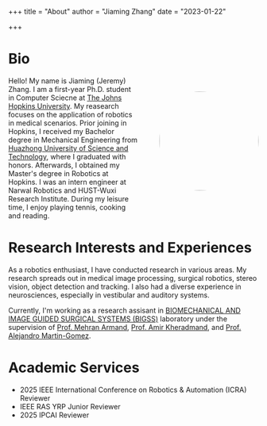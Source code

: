 +++
title = "About"
author = "Jiaming Zhang"
date = "2023-01-22"

+++

<!-- description = ""
aliases = ["about", "contact"]
slug = "contact" -->

# Bio

<img src="/images/IMG_0804.JPG" data-canonical-src="/images/IMG_0804.JPG" width="200"  align="right" style="padding-left: 40px; margin-bottom: 30px; margin-top: 30px; border-radius: 50%"/>

<!-- <img src="/images/IMG_0804.JPG" data-canonical-src="/images/IMG_0804.JPG" width="200"  align="right" style="margin-bottom: 30px; margin-top: 30px; border-radius: 50%"/> -->

Hello! My name is Jiaming (Jeremy) Zhang. I am a first-year Ph.D. student in Computer Sciecne at [The Johns Hopkins University](https://www.jhu.edu/). My reasearch focuses on the application of robotics in medical scenarios. Prior joining in Hopkins, I received my Bachelor degree in Mechanical Engineering from [Huazhong University of Science and Technology](https://www.hust.edu.cn/), where I graduated with honors. Afterwards, I obtained my Master's degree in Robotics at Hopkins. I was an intern engineer at Narwal Robotics and HUST-Wuxi Research Institute. During my leisure time, I enjoy playing tennis, cooking and reading. 


# Research Interests and Experiences
As a robotics enthusiast, I have conducted research in various areas. My research spreads out in medical image processing, surgical robotics, stereo vision, object detection and tracking. I also had a diverse experience in neurosciences, especially in vestibular and auditory systems.

Currently, I'm working as a research assisant in [BIOMECHANICAL AND IMAGE GUIDED SURGICAL SYSTEMS (BIGSS)](https://bigss.lcsr.jhu.edu/) laboratory under the supervision of [Prof. Mehran Armand](https://scholar.google.com/citations?user=0jQj6m4AAAAJ&hl=en), [Prof. Amir Kheradmand](), and [Prof. Alejandro Martin-Gomez](https://engineering.jhu.edu/faculty/alejandro-martin-gomez/).

# Academic Services
- 2025 IEEE International Conference on Robotics & Automation (ICRA) Reviewer
- IEEE RAS YRP Junior Reviewer
- 2025 IPCAI Reviewer
